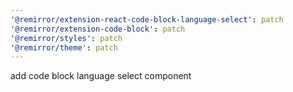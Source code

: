 ```yaml
---
'@remirror/extension-react-code-block-language-select': patch
'@remirror/extension-code-block': patch
'@remirror/styles': patch
'@remirror/theme': patch
---
```


add code block language select component
